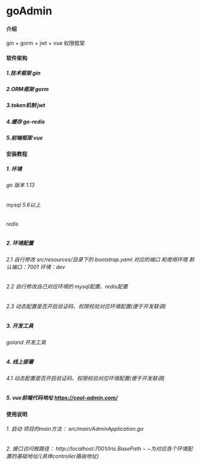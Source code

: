 # goAdmin

#### 介绍
gin + gorm + jwt + vue  权限框架

#### 软件架构

##### 1.技术框架 gin
##### 2.ORM框架 gorm
##### 3.token机制 jwt
##### 4.缓存 go-redis
##### 5.前端框架 vue  

  
#### 安装教程

##### 1.  环境
 ###### go 版本 1.13
 ###### mysql 5.6以上
 ###### redis  
 
##### 2.  环境配置
 ###### 2.1 自行修改 src/resources/目录下的 bootstrap.yaml 对应的端口 和使用环境 默认端口：7001 环境：dev
 ###### 2.2 自行修改自己对应环境的 mysql配置、redis配置
 ###### 2.3 动态配置是否开启验证码、权限校验对应环境配置(便于开发联调)
 
##### 3.  开发工具
 ###### goland 开发工具
 
##### 4.   线上部署
 ###### 4.1 动态配置是否开启验证码、权限校验对应环境配置(便于开发联调)

##### 5.   vue前端代码地址 https://cool-admin.com/
 
#### 使用说明

###### 1.  启动 项目的main方法：   src/main/AdminApplication.go 
###### 2.  接口访问根路径：        http://localhost:7001/${Iris.BasePath--为对应各个环境配置的基础地址}/${具体controller路由地址}

